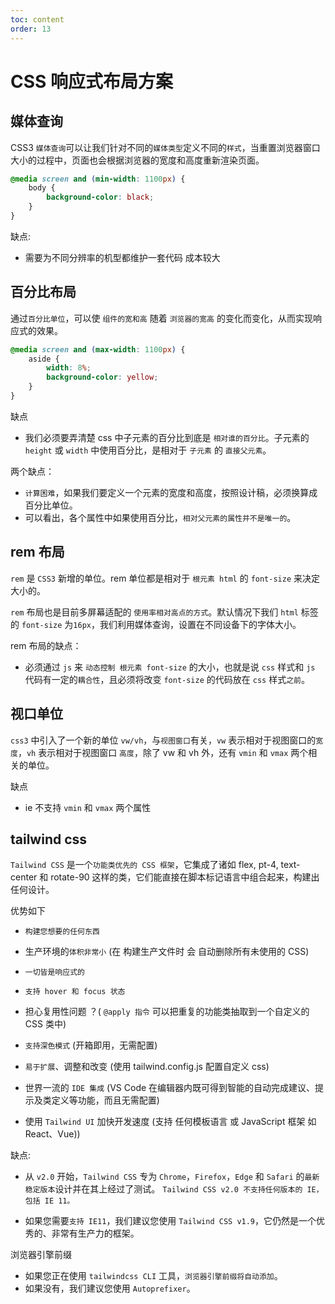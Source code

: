 ```yaml
---
toc: content
order: 13
---
```


# CSS 响应式布局方案

## 媒体查询

CSS3 `媒体查询`可以让我们针对不同的`媒体类型`定义不同的`样式`，当重置浏览器窗口大小的过程中，页面也会根据浏览器的宽度和高度重新渲染页面。

```css
@media screen and (min-width: 1100px) {
    body {
        background-color: black;
    }
}
```

缺点:

-   需要为不同分辨率的机型都维护一套代码 成本较大

## 百分比布局

通过`百分比单位`，可以使 `组件的宽和高` 随着 `浏览器的宽高` 的变化而变化，从而实现响应式的效果。

```css
@media screen and (max-width: 1100px) {
    aside {
        width: 8%;
        background-color: yellow;
    }
}
```

缺点

-   我们必须要弄清楚 css 中子元素的百分比到底是 `相对谁的百分比`。子元素的 `height` 或 `width` 中使用百分比，是相对于 `子元素` 的 `直接父元素`。

两个缺点：

-   `计算困难`，如果我们要定义一个元素的宽度和高度，按照设计稿，必须换算成百分比单位。
-   可以看出，各个属性中如果使用百分比，`相对父元素的属性并不是唯一的`。

## rem 布局

`rem` 是 `CSS3` 新增的单位。rem 单位都是相对于 `根元素 html` 的 `font-size` 来决定大小的。

`rem` 布局也是目前多屏幕适配的 `使用率相对高点的方式`。默认情况下我们 `html` 标签的 `font-size` 为`16px`，我们利用媒体查询，设置在不同设备下的字体大小。

rem 布局的缺点：

-   必须通过 `js` 来 `动态控制 根元素 font-size` 的大小，也就是说 `css` 样式和 `js` 代码有一定的`耦合性`，且必须将改变 `font-size` 的代码放在 `css` 样式`之前`。

## 视口单位

`css3` 中引入了一个新的单位 `vw/vh`，与`视图窗口`有关，`vw` 表示相对于视图窗口的`宽度`，`vh` 表示相对于视图窗口 `高度`，除了 vw 和 vh 外，还有 `vmin` 和 `vmax` 两个相关的单位。

缺点

-   ie 不支持 `vmin` 和 `vmax` 两个属性

## tailwind css

`Tailwind CSS` 是一个`功能类优先的 CSS 框架`，它集成了诸如 flex, pt-4, text-center 和 rotate-90 这样的类，它们能直接在脚本标记语言中组合起来，构建出任何设计。

优势如下

-   `构建您想要的任何东西`

-   生产环境的`体积非常小` (在 构建生产文件时 会 自动删除所有未使用的 CSS)

-   `一切皆是响应式的`

-   `支持 hover 和 focus 状态`

-   担心复用性问题 ？( `@apply 指令` 可以把重复的功能类抽取到一个自定义的 CSS 类中)

-   `支持深色模式` (开箱即用，无需配置)

-   `易于扩展`、调整和改变 (使用 tailwind.config.js 配置自定义 css)

-   世界一流的 `IDE 集成` (VS Code 在编辑器内既可得到智能的自动完成建议、提示及类定义等功能，而且无需配置)

-   使用 `Tailwind UI` 加快开发速度 (支持 任何模板语言 或 JavaScript 框架 如 React、Vue))

缺点:

-   从 `v2.0` 开始，`Tailwind CSS` 专为 `Chrome`，`Firefox`，`Edge` 和 `Safari` 的`最新稳定版本`设计并在其上经过了测试。 `Tailwind CSS v2.0 不支持任何版本的 IE，包括 IE 11。`

-   如果您需要`支持 IE11`，我们建议您使用 `Tailwind CSS v1.9`，它仍然是一个优秀的、非常有生产力的框架。

浏览器引擎前缀

-   如果您正在使用 `tailwindcss CLI` 工具，`浏览器引擎前缀将自动添加`。
-   如果没有，我们建议您使用 `Autoprefixer`。

